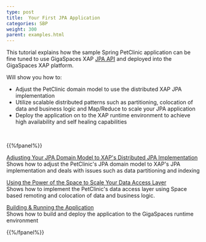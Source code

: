 ```yaml
---
type: post
title:  Your First JPA Application
categories: SBP
weight: 300
parent: examples.html
---
```





This tutorial explains how the sample Spring PetClinic application can be fine tuned to use GigaSpaces XAP [JPA API]({{%latestjavaurl%}}/jpa-api.html) and deployed into the GigaSpaces XAP platform.

Will show you how to:

- Adjust the PetClinic domain model to use the distributed XAP JPA implementation <br>
- Utilize scalable distributed patterns such as partitioning, colocation of data and business logic and Map/Reduce to scale your JPA application  <br>
- Deploy the application on to the   XAP runtime environment to achieve high availability and self healing capabilities  <br>


<br>

{{%fpanel%}}

[Adjusting Your JPA Domain Model to XAP's Distributed JPA Implementation](./first-jpa-app-step-1.html)<br>
Shows how to adjust the PetClinic's JPA domain model to XAP's JPA implementation and deals with issues such as data partitioning and indexing

[Using the Power of the Space to Scale Your Data Access Layer](./first-jpa-app-step-2.html)<br>
Shows how to implement the PetClinic's data access layer using Space based remoting and colocation of data and business logic.

[Building & Running the Application](./first-jpa-app-step-3.html)<br>
Shows how to build and deploy the application to the GigaSpaces runtime environment

{{%/fpanel%}}

